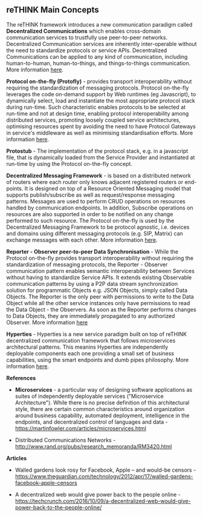## reTHINK Main Concepts

The reTHINK framework introduces a new communication paradigm called **Decentralized Communications** which enables cross-domain communication services to trustfully use peer-to-peer networks.
Decentralized Communication services are inherently inter-operable without the need to standardize protocols or service APIs.
Decentralized Communications can be applied to any kind of communication, including human-to-human, human-to-things, and things-to-things communication. More information [here](concepts/readme.md).

**Protocol on-the-fly (Protofly)** - provides transport interoperability without requiring the standardization of messaging protocols.
Protocol on-the-fly leverages the code on-demand support by Web runtimes (eg Javascript), to dynamically select, load and instantiate the most appropriate protocol stack during run-time. Such characteristic enables protocols to be selected at run-time and not at design time, enabling protocol interoperability among distributed services, promoting loosely coupled service architectures, optimising resources spent by avoiding the need to have Protocol Gateways in service's middleware as well as minimising standardisation efforts. More information [here](concepts/protofly.md).

**Protostub** - The implementation of the protocol stack, e.g. in a javascript file, that is dynamically loaded from the Service Provider and instantiated at run-time by using the Protocol on-the-fly concept.

**Decentralized Messaging Framework** - is based on a distributed network of routers where each router only knows adjacent registered routers or end-points.
It is designed on top of a Resource Oriented Messaging model that supports publish/subscribe as well as request/response messaging patterns.
Messages are used to perform CRUD operations on resources handled by communication endpoints. In addition, Subscribe operations on resources are also supported in order to be notified on any change performed to such resource.
The Protocol on-the-fly is used by the Decentralized Messaging Framework to be protocol agnostic, i.e. devices and domains using different messaging protocols (e.g. SIP, Matrix) can exchange messages with each other. More information [here](concepts/decentralized-messaging.md).

**Reporter - Observer peer-to-peer Data Synchronisation** - While the Protocol on-the-fly provides transport interoperability without requiring the standardization of messaging protocols, the Reporter - Observer communication pattern enables semantic interoperability between Services without having to standardize Service APIs.
It extends existing Observable communication patterns by using a P2P data stream synchronization solution for programmatic Objects e.g. JSON Objects, simply called Data Objects.
The Reporter is the only peer with permissions to write to the Data Object while all the other service instances only have permissions to read the Data Object - the Observers.
As soon as the Reporter performs changes to Data Objects, they are immediately propagated to any authorized Observer. More information [here](concepts/reporter-observer.md)

**Hyperties** - Hyperties is a new service paradigm built on top of reTHINK decentralized communication framework that follows microservices architectural patterns. This meanins Hyperties are independently deployable components each one providing a small set of business capabilities, using the smart endpoints and dumb pipes philosophy. More information [here](concepts/hyperty.md).

**References**

* **Microservices** - a particular way of designing software applications as suites of independently deployable services ("Microservice Architecture"). While there is no precise definition of this architectural style, there are certain common characteristics around organization around business capability, automated deployment, intelligence in the endpoints, and decentralized control of languages and data - https://martinfowler.com/articles/microservices.html

* Distributed Communications Networks - http://www.rand.org/pubs/research_memoranda/RM3420.html

**Articles**

* Walled gardens look rosy for Facebook, Apple – and would-be censors - https://www.theguardian.com/technology/2012/apr/17/walled-gardens-facebook-apple-censors

* A decentralized web would give power back to the people online - https://techcrunch.com/2016/10/09/a-decentralized-web-would-give-power-back-to-the-people-online/
